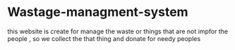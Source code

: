 # Wastage-managment-system

this website is create for manage the waste or things that are not impfor the people , 
so we collect the that thing and donate for needy peoples

